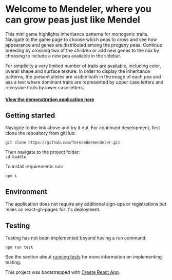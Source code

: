 # Welcome to Mendeler, where you can grow peas just like Mendel

This mini game highlights inheritance patterns for monogenic traits. Navigate to the game page to choose which peas to cross and see how appearance and genes are distributed among the progeny peas. Continue breeding by crossing two of the children or add new genes to the mix by choosing to include a new pea available in the sidebar.

For simplicity a very limited number of traits are available, including color, overall shape and surface texture.
In order to display the inheritance patterns, the present alleles are visible both in the image of each pea and aas a text where dominant traits are represented by upper case letters and recessive traits by lower case letters.

#### [View the demonstration application here](https://teresebo.github.io/mendeler/)

## Getting started
Navigate to the link above and try it out. 
For continued development, first clone the repository from gitHub: 

```git clone https://github.com/TereseBo/mendeler.git```

Then navigate to the project folder:  
```cd baddle```  

To install requirements run:  

```npm i ```  

## Environment
The application does not require any additional sign-ups or registrations but relies on react-gh-pages for it's deployment.

## Testing
Testing has not been implemented beyond having a run command:

```npm run test```

See the section about [running tests](https://facebook.github.io/create-react-app/docs/running-tests) for more information on implementing testing.

This project was bootstrapped with [Create React App](https://github.com/facebook/create-react-app).
